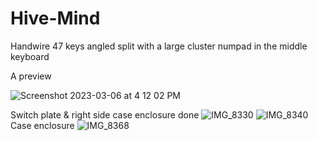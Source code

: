 # Hive-Mind
Handwire 47 keys angled split with a large cluster numpad in the middle keyboard

A preview

![Screenshot 2023-03-06 at 4 12 02 PM](https://user-images.githubusercontent.com/118025702/224139596-838eccb0-950e-4fd8-b52b-aaa2e7f21c73.png)

Switch plate & right side case enclosure done
![IMG_8330](https://user-images.githubusercontent.com/118025702/226233865-58017edd-0bfd-42f3-aada-64f2c81bef22.JPG)
![IMG_8340](https://user-images.githubusercontent.com/118025702/226233953-1a41b210-dcd2-4b1c-ba97-c64575b2e53b.JPG)
Case enclosure
![IMG_8368](https://user-images.githubusercontent.com/118025702/227585377-10b9ad77-2625-481a-a5ed-c0508377502e.JPG)
